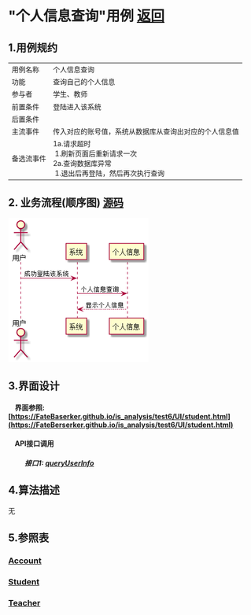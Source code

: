 # "个人信息查询"用例 <a href="https://github.com/FateBerserker/is_analysis/tree/master/test6">返回</a>
## 1.用例规约
<table cellspacing="0" style="width:900px;">
<tr>
	<td>用例名称</td>
	<td>个人信息查询</td>	
</tr>
<tr>
	<td>功能</td>
	<td>查询自己的个人信息</td>	
</tr>
<tr>
	<td>参与者</td>
	<td>学生、教师</td>	
</tr>
<tr>
	<td>前置条件</td>
	<td>登陆进入该系统</td>	
</tr>
<tr>
	<td>后置条件</td>
	<td></td>	
</tr>
<tr>
	<td>主流事件</td>
	<td>传入对应的账号值，系统从数据库从查询出对应的个人信息值
	</td>	
</tr>
<tr>
	<td>备选流事件</td>
	<td>
		1a.请求超时 <br> 
		 &nbsp;1.刷新页面后重新请求一次 <br>
		2a.查询数据库异常<br>
		 &nbsp;1.退出后再登陆，然后再次执行查询 <br>
	</td>	
</tr>
	
</table>		


## 2. 业务流程(顺序图)  <a href="../src/queryUserInfo.puml">源码</a>

<img src="../images/queryUserInfo.png"/>


## 3.界面设计
#### &nbsp;&nbsp;&nbsp;&nbsp;界面参照:[https://FateBaserker.github.io/is_analysis/test6/UI/student.html](https://FateBerserker.github.io/is_analysis/test6/UI/student.html)
#### &nbsp;&nbsp;&nbsp;&nbsp;API接口调用
##### &nbsp;&nbsp;&nbsp;&nbsp;&nbsp;&nbsp;&nbsp;&nbsp;&nbsp;&nbsp;接口1: <a href="../接口/queryUserInfo.md">queryUserInfo</a>

## 4.算法描述
无

## 5.参照表
### <a href="../数据库表设计.md#account">Account</a>
### <a href="../数据库表设计.md#student">Student</a>
### <a href="../数据库表设计.md#teacher">Teacher</a>

